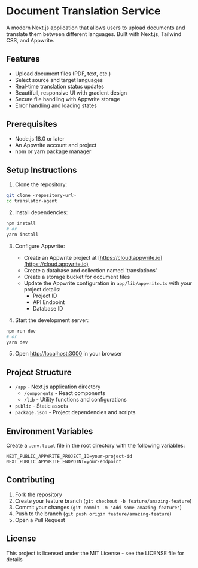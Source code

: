 # Document Translation Service

A modern Next.js application that allows users to upload documents and translate them between different languages. Built with Next.js, Tailwind CSS, and Appwrite.

## Features

- Upload document files (PDF, text, etc.)
- Select source and target languages
- Real-time translation status updates
- Beautifull, responsive UI with gradient design
- Secure file handling with Appwrite storage
- Error handling and loading states

## Prerequisites

- Node.js 18.0 or later
- An Appwrite account and project
- npm or yarn package manager

## Setup Instructions

1. Clone the repository:
```bash
git clone <repository-url>
cd translator-agent
```

2. Install dependencies:
```bash
npm install
# or
yarn install
```

3. Configure Appwrite:
   - Create an Appwrite project at [https://cloud.appwrite.io](https://cloud.appwrite.io)
   - Create a database and collection named 'translations'
   - Create a storage bucket for document files
   - Update the Appwrite configuration in `app/lib/appwrite.ts` with your project details:
     - Project ID
     - API Endpoint
     - Database ID

4. Start the development server:
```bash
npm run dev
# or
yarn dev
```

5. Open [http://localhost:3000](http://localhost:3000) in your browser

## Project Structure

- `/app` - Next.js application directory
  - `/components` - React components
  - `/lib` - Utility functions and configurations
- `public` - Static assets
- `package.json` - Project dependencies and scripts

## Environment Variables

Create a `.env.local` file in the root directory with the following variables:

```env
NEXT_PUBLIC_APPWRITE_PROJECT_ID=your-project-id
NEXT_PUBLIC_APPWRITE_ENDPOINT=your-endpoint
```

## Contributing

1. Fork the repository
2. Create your feature branch (`git checkout -b feature/amazing-feature`)
3. Commit your changes (`git commit -m 'Add some amazing feature'`)
4. Push to the branch (`git push origin feature/amazing-feature`)
5. Open a Pull Request

## License

This project is licensed under the MIT License - see the LICENSE file for details
